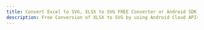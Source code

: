---title: Convert Excel to SVG, XLSX to SVG FREE Converter or Android SDKdescription: Free Conversion of XLSX to SVG by using Android Cloud APIs & SDKs. Also Create, Edit & Render Microsoft Excel, CSV and SpreadsheetML worksheets or spreadsheet in the Cloud.---